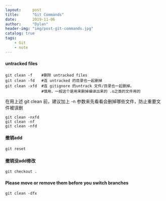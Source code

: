 ```yaml
---
layout:     post
title:      "Git Commands"
date:       2019-11-06
author:     "Dylan"
header-img: "img/post-git-commands.jpg"
catalog: true
tags:
    - Git
    - note
---
```



#### untracked files

```
git clean -f    #删除 untracked files
git clean -fd   #连 untracked 的目录也一起删掉
git clean -xfd  #连 gitignore 的untrack 文件/目录也一起删掉。
                #慎用，一般这个是用来删掉编译出来的 .o之类的文件用的
```

在用上述 git clean 前，建议加上 -n 参数来先看看会删掉哪些文件，防止重要文件被误删

```
git clean -nxfd
git clean -nf
git clean -nfd
```


#### 撤销add

`git reset`


#### 撤销没add修改

`git checkout .`


#### Please move or remove them before you switch branches

`git clean -dfx`